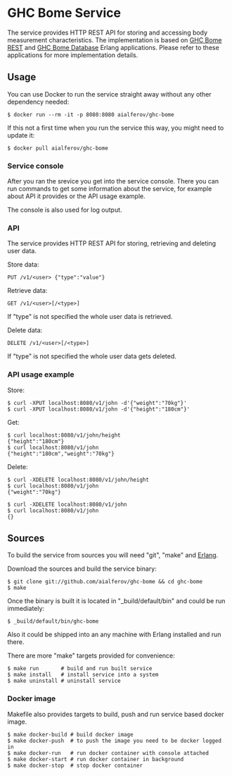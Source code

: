 # GHC Bome Service

The service provides HTTP REST API for storing and accessing body measurement
characteristics. The implementation is based on
[GHC Bome REST](http://github.com/aialferov/ghc_bome_rest) and
[GHC Bome Database](http://github.com/aialferov/ghc_bome_db) Erlang
applications. Please refer to these applications for more implementation
details.

## Usage

You can use Docker to run the service straight away without any other dependency
needed:

```
$ docker run --rm -it -p 8080:8080 aialferov/ghc-bome
```

If this not a first time when you run the service this way, you might need to
update it:

```
$ docker pull aialferov/ghc-bome
```

### Service console

After you ran the srevice you get into the service console. There you can
run commands to get some information about the service, for example about
API it provides or the API usage example.

The console is also used for log output.

### API

The service provides HTTP REST API for storing, retrieving and deleting user
data.

Store data:
```
PUT /v1/<user> {"type":"value"}
```

Retrieve data:
```
GET /v1/<user>[/<type>]
```

If "type" is not specified the whole user data is retrieved.

Delete data:
```
DELETE /v1/<user>[/<type>]
```

If "type" is not specified the whole user data gets deleted.

### API usage example

Store:
```
$ curl -XPUT localhost:8080/v1/john -d'{"weight":"70kg"}'
$ curl -XPUT localhost:8080/v1/john -d'{"height":"180cm"}'
```

Get:
```
$ curl localhost:8080/v1/john/height
{"height":"180cm"}
$ curl localhost:8080/v1/john
{"height":"180cm","weight":"70kg"}
```

Delete:
```
$ curl -XDELETE localhost:8080/v1/john/height
$ curl localhost:8080/v1/john
{"weight":"70kg"}

$ curl -XDELETE localhost:8080/v1/john
$ curl localhost:8080/v1/john
{}
```

## Sources

To build the service from sources you will need "git", "make" and
[Erlang](https://www.erlang-solutions.com/resources/download.html).

Download the sources and build the service binary:

```
$ git clone git://github.com/aialferov/ghc-bome && cd ghc-bome
$ make
```

Once the binary is built it is located in "_build/default/bin" and could be run
immediately:

```
$ _build/default/bin/ghc-bome
```

Also it could be shipped into an any machine with Erlang installed and run
there.

There are more "make" targets provided for convenience:

```
$ make run       # build and run built service
$ make install   # install service into a system
$ make uninstall # uninstall service
```

### Docker image

Makefile also provides targets to build, push and run service based docker
image. 

```
$ make docker-build # build docker image
$ make docker-push  # to push the image you need to be docker logged in
$ make docker-run   # run docker container with console attached
$ make docker-start # run docker container in background
$ make docker-stop  # stop docker container
```
